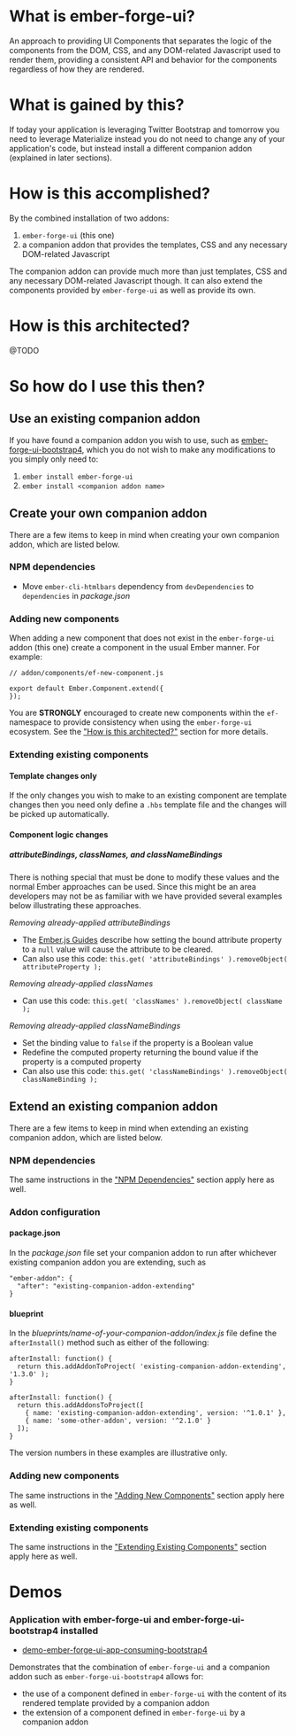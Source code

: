 # What is ember-forge-ui?

An approach to providing UI Components that separates the logic of the components from the DOM, CSS, and any DOM-related Javascript used to render them, providing a consistent API and behavior for the components regardless of how they are rendered.


# What is gained by this?

If today your application is leveraging Twitter Bootstrap and tomorrow you need to leverage Materialize instead you do not need to change any of your application's code, but instead install a different companion addon (explained in later sections).


# How is this accomplished?

By the combined installation of two addons:

1. `ember-forge-ui` (this one)
2. a companion addon that provides the templates, CSS and any necessary DOM-related Javascript

The companion addon can provide much more than just templates, CSS and any necessary DOM-related Javascript though.  It can also extend the components provided by `ember-forge-ui` as well as provide its own.


# How is this architected?

@TODO


# So how do I use this then?

## Use an existing companion addon

If you have found a companion addon you wish to use, such as [ember-forge-ui-bootstrap4](https://github.com/ember-forge/ember-forge-ui-bootstrap4), which you do not wish to make any modifications to you simply only need to:

1. `ember install ember-forge-ui`
2. `ember install <companion addon name>`


## Create your own companion addon

There are a few items to keep in mind when creating your own companion addon, which are listed below.

### NPM dependencies

* Move `ember-cli-htmlbars` dependency from `devDependencies` to `dependencies` in *package.json*


### Adding new components

When adding a new component that does not exist in the `ember-forge-ui` addon (this one) create a component in the usual Ember manner.  For example:

```
// addon/components/ef-new-component.js

export default Ember.Component.extend({
});
```

You are **STRONGLY** encouraged to create new components within the `ef-` namespace to provide consistency when using the `ember-forge-ui` ecosystem. See the ["How is this architected?"](#how-is-this-architected) section for more details.


### Extending existing components

#### Template changes only

If the only changes you wish to make to an existing component are template changes then you need only define a `.hbs` template file and the changes will be picked up automatically.

#### Component logic changes

##### attributeBindings, classNames, and classNameBindings

There is nothing special that must be done to modify these values and the normal Ember approaches can be used.  Since this might be an area developers may not be as familiar with we have provided several examples below illustrating these approaches.

*Removing already-applied attributeBindings*

* The [Ember.js Guides](https://guides.emberjs.com/v2.5.0/components/customizing-a-components-element/#toc_customizing-attributes) describe how setting the bound attribute property to a `null` value will cause the attribute to be cleared.
* Can also use this code: `this.get( 'attributeBindings' ).removeObject( attributeProperty );`

*Removing already-applied classNames*

* Can use this code: `this.get( 'classNames' ).removeObject( className );`

*Removing already-applied classNameBindings*

* Set the binding value to `false` if the property is a Boolean value
* Redefine the computed property returning the bound value if the property is a computed property
* Can also use this code: `this.get( 'classNameBindings' ).removeObject( classNameBinding );`


## Extend an existing companion addon

There are a few items to keep in mind when extending an existing companion addon, which are listed below.

### NPM dependencies

The same instructions in the ["NPM Dependencies"](#npm-dependencies) section apply here as well.


### Addon configuration

#### package.json

In the *package.json* file set your companion addon to run after whichever existing companion addon you are extending,
such as

```
"ember-addon": {
  "after": "existing-companion-addon-extending"
}
```

#### blueprint

In the *blueprints/name-of-your-companion-addon/index.js* file define the `afterInstall()` method such as either of
the following:

```
afterInstall: function() {
  return this.addAddonToProject( 'existing-companion-addon-extending', '1.3.0' );
}
```

```
afterInstall: function() {
  return this.addAddonsToProject([
    { name: 'existing-companion-addon-extending', version: '^1.0.1' },
    { name: 'some-other-addon', version: '^2.1.0' }
  ]);
}
```

The version numbers in these examples are illustrative only.



### Adding new components

The same instructions in the ["Adding New Components"](#adding-new-components) section apply here as well.



### Extending existing components

The same instructions in the ["Extending Existing Components"](#extending-existing-components) section apply here as well.


# Demos

### Application with ember-forge-ui and ember-forge-ui-bootstrap4 installed

* [demo-ember-forge-ui-app-consuming-bootstrap4](https://github.com/ember-forge/demo-ember-forge-ui-app-consuming-bootstrap4)

Demonstrates that the combination of `ember-forge-ui` and a companion addon such as `ember-forge-ui-bootstrap4` allows
for:

* the use of a component defined in `ember-forge-ui` with the content of its rendered template provided by a companion addon
* the extension of a component defined in `ember-forge-ui` by a companion addon


